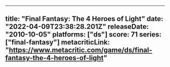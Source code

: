 
---
title: "Final Fantasy: The 4 Heroes of Light"
date: "2022-04-09T23:38:28.201Z"
releaseDate: "2010-10-05"
platforms: ["ds"]
score: 71
series: ["final-fantasy"]
metacriticLink: "https://www.metacritic.com/game/ds/final-fantasy-the-4-heroes-of-light"
---
